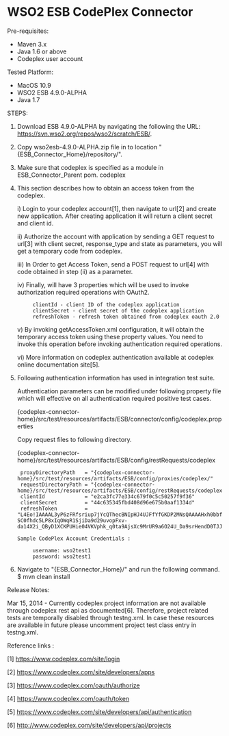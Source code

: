 WSO2 ESB CodePlex Connector
===========================

Pre-requisites:

 - Maven 3.x
 - Java 1.6 or above
 - Codeplex user account


Tested Platform:

 - MacOS 10.9
 - WSO2 ESB 4.9.0-ALPHA
 - Java 1.7

STEPS:

1. Download ESB 4.9.0-ALPHA by navigating the following the URL: https://svn.wso2.org/repos/wso2/scratch/ESB/.

2. Copy wso2esb-4.9.0-ALPHA.zip file in to location "{ESB_Connector_Home}/repository/".

3. Make sure that codeplex is specified as a module in ESB_Connector_Parent pom.
    <module>codeplex</module>

4. This section describes how to obtain an access token from the codeplex.

	i)   Login to your codeplex account[1], then navigate to url[2] and create new application. After creating application it will return a client secret and client id.
	
	ii)  Authorize the account with application by sending a GET request to url[3] with client secret, response_type and state as parameters, you will get a temporary code from codeplex.
	     
	iii) In Order to get Access Token, send a POST request to url[4] with code obtained in step (ii) as a parameter.
	
	iv)  Finally, will have 3 properties which will be used to invoke authorization required operations with OAuth2.

			clientId - client ID of the codeplex application
			clientSecret - client secret of the codeplex application
			refreshToken - refresh token obtained from codeplex oauth 2.0

	v) By invoking getAccessToken.xml configuration, it will obtain the temporary access token using these property values. You need to invoke this operation before invoking authentication required operations.
	
	vi) More information on codeplex authentication available at codeplex online documentation site[5].

5. Following authentication information has used in integration test suite.

   Authentication parameters can be modified under following property file which will effective on all authentication required
   positive test cases.
   
   {codeplex-connector-home}/src/test/resources/artifacts/ESB/connector/config/codeplex.properties
   
   Copy request files to following directory.
   
   {codeplex-connector-home}/src/test/resources/artifacts/ESB/config/restRequests/codeplex


		proxyDirectoryPath   = "{codeplex-connector-home}/src/test/resources/artifacts/ESB/config/proxies/codeplex/"
		requestDirectoryPath = "{codeplex-connector-home}/src/test/resources/artifacts/ESB/config/restRequests/codeplex/"
		clientId             = "e2ca3fc77e334c679f0c5c50257f9f36"
		clientSecret         = "44c635345fbd408d96e675b0aaf1334d"
		refreshToken         = "L4Eo!IAAAAL3yP6zFRfsriup7jYcQThecBNIpHJ4UJFfYfGKDP2MNsQAAAAHxh0bbfEjjP7RDQBsRrELlW6cZDe4sGcT5jp3jNGxSkmwUZya3qDhgcPVxOyIuj-SC0fhdc5LP8xIqOWqR1SjiDa9d29uvopFxv-da14X2i_QByD1XCKPUHie04VKVphk_q0ta9AjsXc9MrUR9a6O24U_Da9srHendD0TJJKfygjHgYvFzkO3KIcoHmG2abPHybkBOBQHyltaHJwfESYohqHqRhL_FwJfnSRJjrzq8dg"

       Sample CodePlex Account Credentials :
       
       		username: wso2test1
       		password: wso2test1


6. Navigate to "{ESB_Connector_Home}/" and run the following command.
		$ mvn clean install


Release Notes:

Mar 15, 2014 - Currently codeplex project information are not available through codeplex rest api as documented[6]. Therefore,
               project related tests are temporally disabled through testng.xml. In case these resources are available in future
               please uncomment project test class entry in testng.xml.


Reference links :

[1] https://www.codeplex.com/site/login

[2] https://www.codeplex.com/site/developers/apps

[3] https://www.codeplex.com/oauth/authorize

[4] https://www.codeplex.com/oauth/token

[5] https://www.codeplex.com/site/developers/api/authentication

[6] http://www.codeplex.com/site/developers/api/projects
